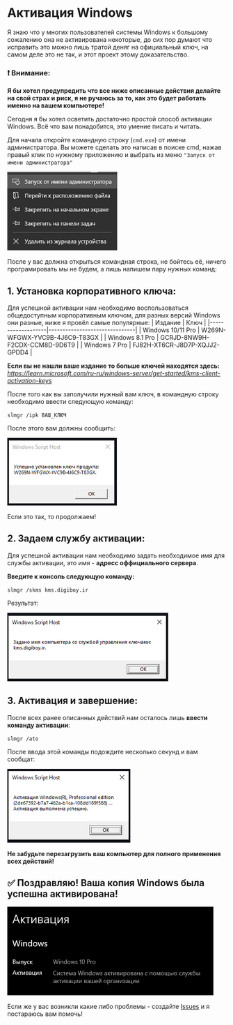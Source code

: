 # Активация Windows 
Я знаю что у многих пользователей системы Windows к большому сожалению она не активирована некоторые, до сих пор думают что исправить это можно лишь тратой деняг на официальный ключ, на самом деле это не так, и этот проект этому доказательство. 


### ❗ Внимание:
**Я бы хотел предупредить что все ниже описанные действия делайте на свой страх и риск, я не ручаюсь за то, как это будет работать именно на вашем компьютере!**


Сегодня я бы хотел осветить достаточно простой способ активации Windows. Всё что вам понадобится, это умение писать и читать.

Для начала откройте командную строку (`cmd.exe`) от имени администратора. Вы можете сделать это написав в поиске cmd, нажав правый клик по нужному приложению и выбрать из меню `"Запуск от имени администратора"`

![Администратор](imgs/admin.png)


После у вас должна открыться командная строка, не бойтесь её, ничего програмировать мы не будем, а лишь напишем пару нужных команд:
## 1. Установка корпоративного ключа:
Для успешной активации нам необходимо воспользоваться общедоступным корпоративным ключом, для разных версий Windows они разные, ниже я провёл самые популярные:
| Издание           | Ключ                          |
|-------------------|-------------------------------|
| Windows 10/11 Pro | W269N-WFGWX-YVC9B-4J6C9-T83GX |
| Windows 8.1 Pro   | GCRJD-8NW9H-F2CDX-CCM8D-9D6T9 |
| Windows 7 Pro     | FJ82H-XT6CR-J8D7P-XQJJ2-GPDD4 |

**Если вы не нашли ваше издание то больше ключей находятся здесь:**
*https://learn.microsoft.com/ru-ru/windows-server/get-started/kms-client-activation-keys*

После того как вы заполучили нужный вам ключ, в командную строку необходимо ввести следующую команду:
```
slmgr /ipk ВАШ_КЛЮЧ
```

После этого вам должны сообщить:

![Первый шаг](imgs/1.png)

Если это так, то продолжаем!

## 2. Задаем службу активации:
Для успешной активации нам необходимо задать необходимое имя для службы активации, это имя - **адресс оффициального сервера**.

**Введите к консоль следующую команду:**
```
slmgr /skms kms.digiboy.ir
```
Результат:

![Первый шаг](imgs/2.png)

## 3. Активация и завершение:
После всех ранее описанных действий нам осталось лишь **ввести команду активации**:
```
slmgr /ato
```
После ввода этой команды подождите несколько секунд и вам сообщат:

![Первый шаг](imgs/3.png)

**Не забудьте перезагрузить ваш компьютер для полного применения всех действий!**

## ✅ Поздравляю! Ваша копия Windows была успешна активирована!

![Первый шаг](imgs/4.png)


Если же у вас возникли какие либо проблемы - создайте [Issues](https://github.com/Artik1279/Windows-activator/issues) и я постараюсь вам помочь!


